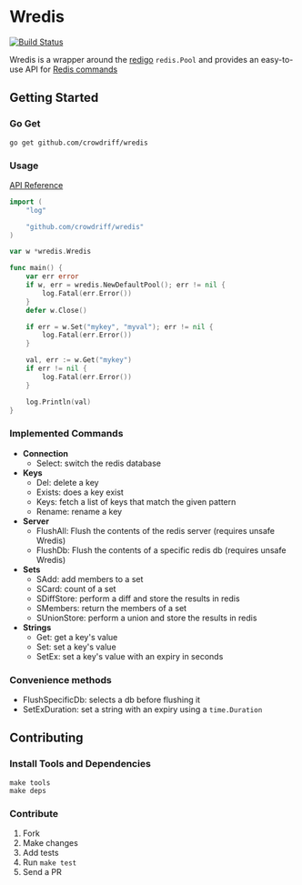 Wredis
===

[![Build Status](https://travis-ci.org/crowdriff/wredis.svg?branch=master)](https://travis-ci.org/crowdriff/wredis)

Wredis is a wrapper around the [redigo](https://github.com/garyburd/redigo) `redis.Pool` and provides an easy-to-use API for [Redis commands](http://redis.io/commands)

## Getting Started

### Go Get

```
go get github.com/crowdriff/wredis
```

### Usage

[API Reference](https://godoc.org/github.com/crowdriff/wredis)

```go
import (
	"log"

	"github.com/crowdriff/wredis"
)

var w *wredis.Wredis

func main() {
	var err error
	if w, err = wredis.NewDefaultPool(); err != nil {
		log.Fatal(err.Error())
	}
	defer w.Close()

	if err = w.Set("mykey", "myval"); err != nil {
		log.Fatal(err.Error())
	}

	val, err := w.Get("mykey")
	if err != nil {
		log.Fatal(err.Error())
	}

	log.Println(val)
}
```

### Implemented Commands
* __Connection__
  * Select: switch the redis database
* __Keys__
  * Del: delete a key
  * Exists: does a key exist
  * Keys: fetch a list of keys that match the given pattern
  * Rename: rename a key
* __Server__
  * FlushAll: Flush the contents of the redis server (requires unsafe Wredis)
  * FlushDb: Flush the contents of a specific redis db (requires unsafe Wredis)
* __Sets__
  * SAdd: add members to a set
  * SCard: count of a set
  * SDiffStore: perform a diff and store the results in redis
  * SMembers: return the members of a set
  * SUnionStore: perform a union and store the results in redis
* __Strings__
  * Get: get a key's value
  * Set: set a key's value
  * SetEx: set a key's value with an expiry in seconds

### Convenience methods
* FlushSpecificDb: selects a db before flushing it
* SetExDuration: set a string with an expiry using a `time.Duration`

## Contributing

### Install Tools and Dependencies

```
make tools
make deps
```

### Contribute

1. Fork  
2. Make changes  
3. Add tests  
4. Run `make test`  
5. Send a PR  
